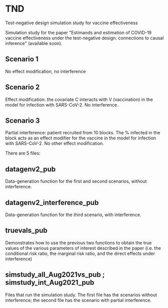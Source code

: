 # TND
Test-negative design simulation study for vaccine effectiveness

Simulation study for the paper "Estimands and estimation of COVID-19 vaccine effectiveness under the test-negative design: connections to causal inference" (available soon).

## Scenario 1
No effect modification, no interference

## Scenario 2
Effect modification: the covariate C interacts with V (vaccination) in the model for infection with SARS-CoV-2.
No interference.

## Scenario 3
Partial interference: patient recruited from 10 blocks. The % infected in the block acts as an effect modifier for the vaccine in the model for infection with SARS-CoV-2.
No other effect modification.

There are 5 files:

## datagenv2_pub
Data-generation function for the first and second scenarios, without interference.

## datagenv2_interference_pub
Data-generation function for the third scenario, with interference.

## truevals_pub
Demonstrates how to use the previous two functions to obtain the true values of the various parameters of interest described in the paper (i.e. the conditional risk ratio, the marginal risk ratio, and the direct effects under interference)

## simstudy_all_Aug2021vs_pub ; simstudy_int_Aug2021_pub
Files that run the simulation study. The first file has the scenarios without interference; the second file has the scenario with partial interference.

